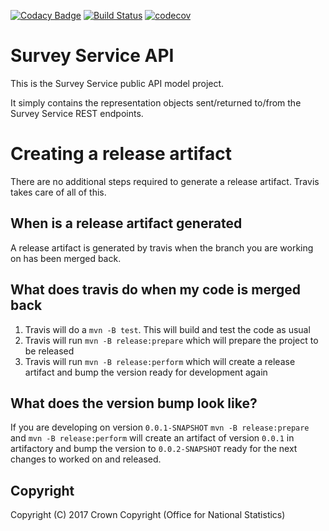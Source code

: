 [![Codacy Badge](https://api.codacy.com/project/badge/Grade/f2fbcb5e554b4bfe8176b191af662f3f)](https://www.codacy.com/app/sdcplatform/rm-surveysvc-api?utm_source=github.com&amp;utm_medium=referral&amp;utm_content=ONSdigital/rm-surveysvc-api&amp;utm_campaign=Badge_Grade)
[![Build Status](https://travis-ci.org/ONSdigital/rm-surveysvc-api.svg?branch=master)](https://travis-ci.org/ONSdigital/rm-surveysvc-api)
[![codecov](https://codecov.io/gh/ONSdigital/rm-surveysvc-api/branch/master/graph/badge.svg)](https://codecov.io/gh/ONSdigital/rm-surveysvc-api)

# Survey Service API
This is the Survey Service public API model project.

It simply contains the representation objects sent/returned to/from the Survey Service REST endpoints.

# Creating a release artifact
There are no additional steps required to generate a release artifact. Travis takes care of all of this.

## When is a release artifact generated
A release artifact is generated by travis when the branch you are working on has been merged back.

## What does travis do when my code is merged back
1. Travis will do a `mvn -B test`. This will build and test the code as usual
1. Travis will run `mvn -B release:prepare` which will prepare the project to be released
1. Travis will run `mvn -B release:perform` which will create a release artifact and bump the version ready for development again

## What does the version bump look like?
If you are developing on version `0.0.1-SNAPSHOT` `mvn -B release:prepare` and `mvn -B release:perform` will create an artifact of version `0.0.1` in artifactory and bump the version to `0.0.2-SNAPSHOT` ready for the next changes to worked on and released.

## Copyright
Copyright (C) 2017 Crown Copyright (Office for National Statistics)
